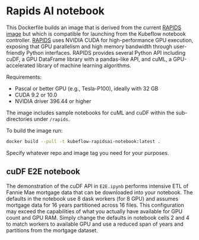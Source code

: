 # Rapids AI notebook

This Dockerfile builds an image that is derived from the current [RAPIDS image](https://ngc.nvidia.com/catalog/containers) but which is compatible for launching from the Kubeflow notebook controller. [RAPIDS](https://devblogs.nvidia.com/gpu-accelerated-analytics-rapids/) uses NVIDIA CUDA for high-performance GPU execution, exposing that GPU parallelism and high memory bandwidth through user-friendly Python interfaces. RAPIDS provides several Python API including cuDF, a GPU DataFrame library with a pandas-like API, and cuML, a GPU-accelerated library of machine learning algorithms.

Requirements:

* Pascal or better GPU (e.g., Tesla-P100), ideally with 32 GB
* CUDA 9.2 or 10.0
* NVIDIA driver 396.44 or higher

The image includes sample notebooks for cuML and cuDF within the sub-directories under `/rapids`.

To build the image run:

```bash
docker build --pull -t kubeflow-rapidsai-notebook:latest .
```

Specify whatever repo and image tag you need for your purposes.

## cuDF E2E notebook

The demonstration of the cuDF API in `E2E.ipynb` performs intensive ETL of Fannie Mae mortgage data that can be downloaded into your notebook. The defaults in the notebook use 8 dask workers (for 8 GPU) and assumes mortgage data for 16 years partitioned across 16 files. This configuration may exceed the capabilities of what you actually have available for GPU count and GPU RAM. Simply change the defaults in notebook cells 2 and 4 to match workers to available GPU and use a reduced span of years and partitions from the mortgage dataset.
